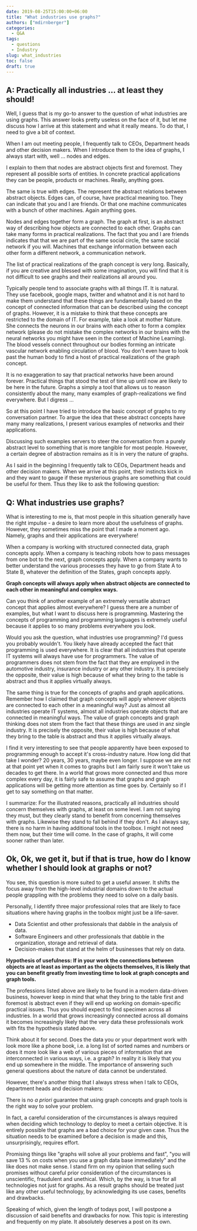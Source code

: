 ```yaml
---
date: 2019-08-25T15:00:00+06:00
title: "What industries use graphs?"
authors: ["mdirnberger"]
categories:
  - Q&A
tags:
  - questions
  - Industry
slug: what_industries
toc: false
draft: true
---
```


## A: Practically all industries ... at least they should!

Well, I guess that is my go-to answer to the question of what industries are using graphs. This answer looks pretty useless on the face of it, but let me discuss how I arrive at this statement and what it really means. To do that, I need to give a bit of context.

When I am out meeting people, I frequently talk to CEOs, Department heads and other decision makers. When I introduce them to the idea of graphs, I always start with, well ... nodes and edges.

I explain to them that nodes are abstract objects first and foremost. They represent all possible sorts of entities. In concrete practical applications they can be people, products or machines. Really, anything goes.

The same is true with edges. The represent the abstract relations between abstract objects. Edges can, of course, have practical meaning too. They can indicate that you and I are friends. Or that one machine communicates with a bunch of other machines. Again anything goes.

Nodes and edges together form a graph. The graph at first, is an abstract way of describing how objects are connected to each other. Graphs can take many forms in practical realizations. The fact that you and I are friends indicates that that we are part of the same social circle, the same social network if you will. Machines that exchange information between each other form a different network, a communication network.

The list of practical realizations of the graph concept is very long. Basically, if you are creative and blessed with some imagination, you will find that it is not difficult to see graphs and their realizations all around you.

Typically people tend to associate graphs with all things IT. It is natural. They use facebook, google maps, twitter and whatnot and it is not hard to make them understand that these things are fundamentally based on the concept of connected information that can be described using the concept of graphs. However, it is a mistake to think that these concepts are restricted to the domain of IT. For example, take a look at mother Nature. She connects the neurons in our brains with each other to form a complex network (please do not mistake the complex networks in our brains with the neural networks you might have seen in the context of Machine Learning). The blood vessels connect throughout our bodies forming an intricate vascular network enabling circulation of blood. You don't even have to look past the human body to find a host of practical realizations of the graph concept.

It is no exaggeration to say that practical networks have been around forever. Practical things that stood the test of time up until now are likely to be here in the future. Graphs a simply a tool that allows us to reason consistently about the many, many examples of graph-realizations we find everywhere. But I digress ...

So at this point I have tried to introduce the basic concept of graphs to my conversation partner. To argue the idea that these abstract concepts have many many realizations, I present various examples of networks and their applications.

Discussing such examples servers to steer the conversation from a purely abstract level to something that is more tangible for most people. However, a certain degree of abstraction remains as it is in very the nature of graphs.

As I said in the beginning I frequently talk to CEOs, Department heads and other decision makers. When we arrive at this point, their instincts kick in and they want to gauge if these mysterious graphs are something that could be useful for them. Thus they like to ask the following question:

## Q: What industries use graphs?

What is interesting to me is, that most people in this situation generally have the right impulse - a desire to learn more about the usefulness of graphs. However, they sometimes miss the point that I made a moment ago. Namely, graphs and their applications are everywhere!

When a company is working with structured connected data, graph concepts apply. When a company is teaching robots how to pass messages from one bot to the next, graph concepts apply. When a company wants to better understand the various processes they have to go from State A to State B, whatever the definition of the States, graph concepts apply.

**Graph concepts will always apply when abstract objects are connected to each other in meaningful and complex ways.**

Can you think of another example of an extremely versatile abstract concept that applies almost everywhere? I guess there are a number of examples, but what I want to discuss here is programming. Mastering the concepts of programming and programming languages is extremely useful because it applies to so many problems everywhere you look.

Would you ask the question, what industries use programming? I'd guess you probably wouldn't. You likely have already accepted the fact that programming is used everywhere. It is clear that all industries that operate IT systems will always have use for programmers. The value of programmers does not stem from the fact that they are employed in the automotive industry, insurance industry or any other industry. It is precisely the opposite, their value is high because of what they bring to the table is abstract and thus it applies virtually always.

The same thing is true for the concepts of graphs and graph applications. Remember how I claimed that graph concepts will apply whenever objects are connected to each other in a meaningful way? Just as almost all industries operate IT systems, almost all industries operate objects that are connected in meaningful ways. The value of graph concepts and graph thinking does not stem from the fact that these things are used in anz single industry. It is precisely the opposite, their value is high because of what they bring to the table is abstract and thus it applies virtually always.

I find it very interesting to see that people apparently have been exposed to programming enough to accept it's cross-industry nature. How long did that take I wonder? 20 years, 30 years, maybe even longer. I suppose we are not at that point yet when it comes to graphs but I am fairly sure it won't take us decades to get there. In a world that grows more connected and thus more complex every day, it is fairly safe to assume that graphs and graph applications will be getting more attention as time goes by. Certainly so if I get to say something on that matter.

I summarize: For the illustrated reasons, practically all industries should concern themselves with graphs, at least on some level. I am not saying they must, but they clearly stand to benefit from concerning themselves with graphs. Likewise they stand to fall behind if they don't. As I always say, there is no harm in having additional tools in the toolbox. I might not need them now, but their time will come. In the case of graphs, it will come sooner rather than later.

## Ok, Ok, we get it, but if that is true, how do I know whether I should look at graphs or not?

You see, this question is more suited to get a useful answer. It shifts the focus away from the high-level industrial domains down to the actual people grappling with the problems they need to solve on a daily basis.

Personally, I identify three major professional roles that are likely to face situations where having graphs in the toolbox might just be a life-saver.

- Data Scientist and other professionals that dabble in the analysis of data.
- Software Engineers and other professionals that dabble in the organization, storage and retrieval of data.
- Decision-makes that stand at the helm of businesses that rely on data.

**Hypothesis of usefulness: If in your work the connections between objects are at least as important as the objects themselves, it is likely that you can benefit greatly from investing time to look at graph concepts and graph tools.**

The professions listed above are likely to be found in a modern data-driven business, however keep in mind that what they bring to the table first and foremost is abstract even if they will end up working on domain-specific practical issues. Thus you should expect to find specimen across all industries. In a world that grows increasingly connected across all domains it becomes increasingly likely that the very data these professionals work with fits the hypothesis stated above.

Think about it for second. Does the data you or your department work with look more like a phone book, i.e. a long list of sorted names and numbers or does it more look like a web of various pieces of information that are interconnected in various ways, i.e. a graph? In reality it is likely that you end up somewhere in the middle. The importance of answering such general questions about the nature of data cannot be understated.

However, there's another thing that I always stress when I talk to CEOs, department heads and decision makers:

There is no *a priori* guarantee that using graph concepts and graph tools is the right way to solve your problem.

In fact, a careful consideration of the circumstances is always required when deciding which technology to deploy to meet a certain objective. It is entirely possible that graphs are a bad choice for your given case. Thus the situation needs to be examined before a decision is made and this, unsurprisingly, requires effort.

Promising things like "graphs will solve all your problems and fast", "you will save 13 % on costs when you use a graph data base immediately" and the like does not make sense. I stand firm on my opinion that selling such promises without careful prior consideration of the circumstances is unscientific, fraudulent and unethical. Which, by the way, is true for all technologies not just for graphs. As a result graphs should be treated just like any other useful technology, by acknowledging its use cases, benefits and drawbacks.

Speaking of which, given the length of todays post, I will postpone a discussion of said benefits and drawbacks for now. This topic is interesting and frequently on my plate. It absolutely deserves a post on its own.
